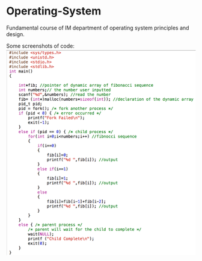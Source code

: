 # Operating-System
Fundamental course of IM department of operating system principles and design.

Some screenshots of code:
![img](https://github.com/StanleyLin-NTU/Operating-System/blob/master/OS/Screen%20Shot%202016-04-12%20at%201.37.24%20AM.png)
